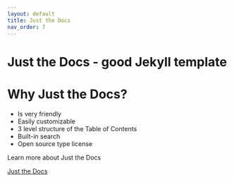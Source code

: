 ```yaml
---
layout: default
title: Just the Docs
nav_order: 7
---
```


# Just the Docs - good Jekyll template


# Why Just the Docs?

* Is very friendly
* Easily customizable
* 3 level structure of the Table of Contents
* Built-in search
* Open source type license

Learn more about Just the Docs

[Just the Docs](https://pmarsceill.github.io/just-the-docs/)

